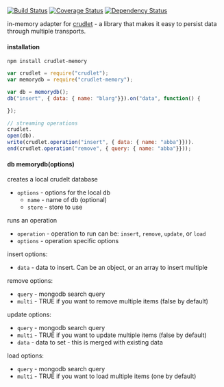 [![Build Status](https://travis-ci.org/mojo-js/crudlet-memory.svg)](https://travis-ci.org/mojo-js/crudlet-memory) [![Coverage Status](https://coveralls.io/repos/mojo-js/crudlet-memory/badge.svg?branch=master)](https://coveralls.io/r/mojo-js/crudlet-memory?branch=master) [![Dependency Status](https://david-dm.org/mojo-js/crudlet-memory.svg)](https://david-dm.org/mojo-js/crudlet-memory)

in-memory adapter for [crudlet](https://github.com/mojo-js/crudlet.js) - a library that makes it easy to persist data through multiple transports.

#### installation

```
npm install crudlet-memory
```

```javascript
var crudlet = require("crudlet");
var memorydb = require("crudlet-memory");

var db = memorydb();
db("insert", { data: { name: "blarg"}}).on("data", function() {

});

// streaming operations
crudlet.
open(db).
write(crudlet.operation("insert", { data: { name: "abba"}})).
end(crudlet.operation("remove", { query: { name: "abba"}}));
```

#### db memorydb(options)

creates a local crudelt database

- `options` - options for the local db
  - `name` - name of db (optional)
  - `store` - store to use

runs an operation

- `operation` - operation to run can be: `insert`, `remove`, `update`, or `load`
- `options` - operation specific options

insert options:

- `data` - data to insert. Can be an object, or an array to insert multiple

remove options:

- `query` - mongodb search query
- `multi` - TRUE if you want to remove multiple items (false by default)

update options:

- `query` - mongodb search query
- `multi` - TRUE if you want to update multiple items (false by default)
- `data` - data to set - this is merged with existing data

load options:

- `query` - mongodb search query
- `multi` - TRUE if you want to load multiple items (one by default)
